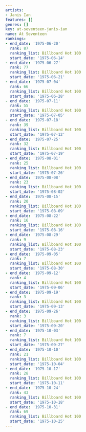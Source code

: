 ```yaml
---
artists:
- Janis Ian
features: []
genres: []
key: at-seventeen-janis-ian
name: At Seventeen
rankings:
- end_date: '1975-06-20'
  rank: 87
  ranking_list: Billboard Hot 100
  start_date: '1975-06-14'
- end_date: '1975-06-27'
  rank: 77
  ranking_list: Billboard Hot 100
  start_date: '1975-06-21'
- end_date: '1975-07-04'
  rank: 66
  ranking_list: Billboard Hot 100
  start_date: '1975-06-28'
- end_date: '1975-07-11'
  rank: 55
  ranking_list: Billboard Hot 100
  start_date: '1975-07-05'
- end_date: '1975-07-18'
  rank: 39
  ranking_list: Billboard Hot 100
  start_date: '1975-07-12'
- end_date: '1975-07-25'
  rank: 32
  ranking_list: Billboard Hot 100
  start_date: '1975-07-19'
- end_date: '1975-08-01'
  rank: 25
  ranking_list: Billboard Hot 100
  start_date: '1975-07-26'
- end_date: '1975-08-08'
  rank: 23
  ranking_list: Billboard Hot 100
  start_date: '1975-08-02'
- end_date: '1975-08-15'
  rank: 20
  ranking_list: Billboard Hot 100
  start_date: '1975-08-09'
- end_date: '1975-08-22'
  rank: 16
  ranking_list: Billboard Hot 100
  start_date: '1975-08-16'
- end_date: '1975-08-29'
  rank: 9
  ranking_list: Billboard Hot 100
  start_date: '1975-08-23'
- end_date: '1975-09-05'
  rank: 7
  ranking_list: Billboard Hot 100
  start_date: '1975-08-30'
- end_date: '1975-09-12'
  rank: 4
  ranking_list: Billboard Hot 100
  start_date: '1975-09-06'
- end_date: '1975-09-19'
  rank: 3
  ranking_list: Billboard Hot 100
  start_date: '1975-09-13'
- end_date: '1975-09-26'
  rank: 3
  ranking_list: Billboard Hot 100
  start_date: '1975-09-20'
- end_date: '1975-10-03'
  rank: 7
  ranking_list: Billboard Hot 100
  start_date: '1975-09-27'
- end_date: '1975-10-10'
  rank: 21
  ranking_list: Billboard Hot 100
  start_date: '1975-10-04'
- end_date: '1975-10-17'
  rank: 28
  ranking_list: Billboard Hot 100
  start_date: '1975-10-11'
- end_date: '1975-10-24'
  rank: 43
  ranking_list: Billboard Hot 100
  start_date: '1975-10-18'
- end_date: '1975-10-31'
  rank: 69
  ranking_list: Billboard Hot 100
  start_date: '1975-10-25'
---
```


